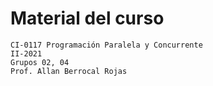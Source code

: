 # Material del curso

    CI-0117 Programación Paralela y Concurrente
    II-2021
    Grupos 02, 04
    Prof. Allan Berrocal Rojas
    

